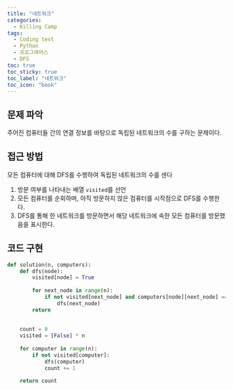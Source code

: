 ```yaml
---
title: "네트워크"
categories:
  - Killing Camp
tags:
  - Coding test
  - Python
  - 프로그래머스
  - DFS
toc: true
toc_sticky: true
toc_label: "네트워크"
toc_icon: "book"
---
```


## 문제 파악
주어진 컴퓨터들 간의 연결 정보를 바탕으로 독립된 네트워크의 수를 구하는 문제이다.

## 접근 방법
모든 컴퓨터에 대해 DFS를 수행하여 독립된 네트워크의 수를 센다
1. 방문 여부를 나타내는 배열 `visited`를 선언
2. 모든 컴퓨터를 순회하며, 아직 방문하지 않은 컴퓨터를 시작점으로 DFS를 수행한다.
3. DFS를 통해 한 네트워크를 방문하면서 해당 네트워크에 속한 모든 컴퓨터를 방문했음을 표시한다.

## 코드 구현

```python
def solution(n, computers):
    def dfs(node):
        visited[node] = True
        
        for next_node in range(n):
            if not visited[next_node] and computers[node][next_node] == 1:
                dfs(next_node)  
        return
    
    
    count = 0
    visited = [False] * n
    
    for computer in range(n):
        if not visited[computer]:
            dfs(computer)
            count += 1
            
    return count
```



